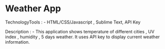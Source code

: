 # Weather App  
TechnologyTools : - HTML/CSS/Javascript ,  Sublime Text, API Key


Description :  -  This  application shows temperature of  different cities , UV index , humidity , 5 days weather. It uses API key to display current weather information.
